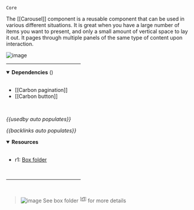 `Core` <!-- category start --><!-- category end -->

The [[Carousel]] component is a reusable component that can be used in various
different situations. It is great when you have a large number of items you want
to present, and only a small amount of vertical space to lay it out. It pages
through multiple panels of the same type of content upon interaction.

![image](https://user-images.githubusercontent.com/3793636/119055516-ca921d00-b98e-11eb-952a-0b9e4e222eb2.png)

<hr width="40%" />

<!-- toc start open="true" depthStart="3" depthEnd="5" --><!-- toc end -->

<details open="true">
  <summary><strong>Dependencies</strong> (<!-- dependencyCount start --><!-- dependencyCount end -->)</summary><br />

- [[Carbon pagination]]
- [[Carbon button]]

<br />
</details>

<!-- usedby start open="true" -->

_{{usedby auto populates}}_

<!-- usedby end -->

<!-- backlinks start open="true" -->

_{{backlinks auto populates}}_

<!-- backlinks end -->

<a name="resources"></a>

<details open="true">
  <summary><strong>Resources</strong></summary><br />

- r1: [Box folder](https://ibm.ent.box.com/folder/121172699187)

<br />
</details>

<hr width="40%" />

<br />

> ![image](https://user-images.githubusercontent.com/3793636/117873919-f6faba80-b265-11eb-81a5-039bdcd822e8.png)
> See box folder <sup>[[r1](#resources)]</sup> for more details
